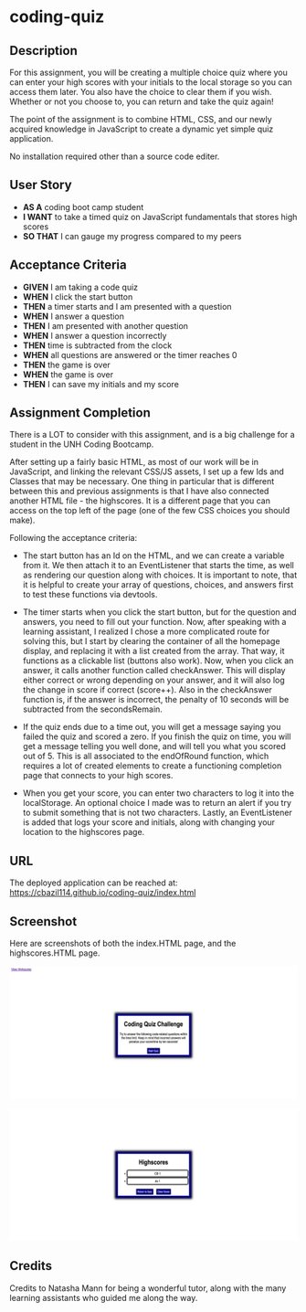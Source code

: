 # coding-quiz

## Description

For this assignment, you will be creating a multiple choice quiz where you can enter your high scores with your initials to the local storage so you can access them later. You also have the choice to clear them if you wish. Whether or not you choose to, you can return and take the quiz again!

The point of the assignment is to combine HTML, CSS, and our newly acquired knowledge in JavaScript to create a dynamic yet simple quiz application. 

No installation required other than a source code editer.

## User Story

* **AS A** coding boot camp student
* **I WANT** to take a timed quiz on JavaScript fundamentals that stores high scores
* **SO THAT** I can gauge my progress compared to my peers

## Acceptance Criteria

* **GIVEN** I am taking a code quiz
* **WHEN** I click the start button
* **THEN** a timer starts and I am presented with a question
* **WHEN** I answer a question
* **THEN** I am presented with another question
* **WHEN** I answer a question incorrectly
* **THEN** time is subtracted from the clock
* **WHEN** all questions are answered or the timer reaches 0
* **THEN** the game is over
* **WHEN** the game is over
* **THEN** I can save my initials and my score


## Assignment Completion

There is a LOT to consider with this assignment, and is a big challenge for a student in the UNH Coding Bootcamp. 

After setting up a fairly basic HTML, as most of our work will be in JavaScript, and linking the relevant CSS/JS assets, I set up a few Ids and Classes that may be necessary. One thing in particular that is different between this and previous assignments is that I have also connected another HTML file - the highscores. It is a different page that you can access on the top left of the page (one of the few CSS choices you should make).

Following the acceptance criteria:

* The start button has an Id on the HTML, and we can create a variable from it. We then attach it to an EventListener that starts the time, as well as rendering our question along with choices. It is important to note, that it is helpful to create your array of questions, choices, and answers first to test these functions via devtools. 

* The timer starts when you click the start button, but for the question and answers, you need to fill out your function. Now, after speaking with a learning assistant, I realized I chose a more complicated route for solving this, but I start by clearing the container of all the homepage display, and replacing it with a list created from the array. That way, it functions as a clickable list (buttons also work). Now, when you click an answer, it calls another function called checkAnswer. This will display either correct or wrong depending on your answer, and it will also log the change in score if correct (score++). Also in the checkAnswer function is, if the answer is incorrect, the penalty of 10 seconds will be subtracted from the secondsRemain. 


* If the quiz ends due to a time out, you will get a message saying you failed the quiz and scored a zero. If you finish the quiz on time, you will get a message telling you well done, and will tell you what you scored out of 5. This is all associated to the endOfRound function, which requires a lot of created elements to create a functioning completion page that connects to your high scores. 

* When you get your score, you can enter two characters to log it into the localStorage. An optional choice I made was to return an alert if you try to submit something that is not two characters. Lastly, an EventListener is added that logs your score and initials, along with changing your location to the highscores page. 

## URL

The deployed application can be reached at: https://cbazil114.github.io/coding-quiz/index.html

## Screenshot

Here are screenshots of both the index.HTML page, and the highscores.HTML page.

![Coding Quiz Screenshot](/Assets/images/cbazil114.github.io_coding-quiz_.png)

![Coding Quiz Highscores Screenshot](/Assets/images/cbazil114.github.io_coding-quiz_highscores.html%20(1).png)

## Credits

Credits to Natasha Mann for being a wonderful tutor, along with the many learning assistants who guided me along the way. 